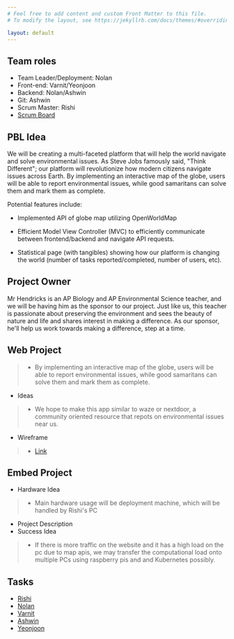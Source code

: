 ```yaml
---
# Feel free to add content and custom Front Matter to this file.
# To modify the layout, see https://jekyllrb.com/docs/themes/#overriding-theme-defaults

layout: default
---
```


<!-- ## Team Members -->
<!-- | Team Member | Github Profile | Study Partner | Repository Contributions | Issues | Role | -->
<!-- | - | - | - | - | - | - | -->
<!-- | Nolan P. | [@nolanplatt](https://github.com/nolanplatt) | Ashwin/Rishi | [commits](https://github.com/nolanplatt/AP-CSA-T3/commits?author=nolanplatt) | TODO | Deployment Manager | -->
<!-- | Rishi P. | [@rpeddakama](https://github.com/rpeddakama) | Ashwin/Nolan | [commits](https://github.com/nolanplatt/AP-CSA-T3/commits?author=rpeddakama) | TODO | Team Leader & Scrum Master | -->
<!-- | Ashwin B. | [@ashwinbabu888](https://github.com/ashwinbabu888) | Rishi/Nolan | [commits](https://github.com/nolanplatt/AP-CSA-T3/commits?author=ashwinbabu888) | TODO | TODO | -->
<!-- | Yeonjoon H. | [@yeonjoonhong](https://github.com/yeonjoonhong) | Varnit | [commits](https://github.com/nolanplatt/AP-CSA-T3/commits?author=yeonjoonhong) | TODO | TODO | -->
<!-- | Varnit G. | [@VarnitGupta24](https://github.com/VarnitGupta24) | Yeonjoon | [commits](https://github.com/nolanplatt/AP-CSA-T3/commits?author=VarnitGupta24) | TODO | TODO | -->

## Team roles
- Team Leader/Deployment: Nolan
- Front-end: Varnit/Yeonjoon
- Backend: Nolan/Ashwin
- Git: Ashwin
- Scrum Master: Rishi
- [Scrum Board](https://github.com/rpeddakama/AP-CSA-T3/projects/1)

## PBL Idea
We will be creating a multi-faceted platform that will help the world navigate and solve environmental issues. As Steve Jobs famously said, "Think Different"; our platform will revolutionize how modern citizens navigate issues across Earth. By implementing an interactive map of the globe, users will be able to report environmental issues, while good samaritans can solve them and mark them as complete. 

Potential features include:
- Implemented API of globe map utilizing OpenWorldMap
- Efficient Model View Controller (MVC) to efficiently communicate between frontend/backend and navigate API requests.

- Statistical page (with tangibles) showing how our platform is changing the world (number of tasks reported/completed, number of users, etc).

## Project Owner
Mr Hendricks is an AP Biology and AP Environmental Science teacher, and we will be having him as the sponsor to our project. Just like us, this teacher is passionate about preserving the environment and sees the beauty of nature and life and shares interest in making a difference. As our sponsor, he'll help us work towards making a difference, step at a time.

## Web Project
>- By implementing an interactive map of the globe, users will be able to report environmental issues, while good samaritans can solve them and mark them as complete.
- Ideas
>- We hope to make this app similar to waze or nextdoor, a community oriented resource that repots on environmental issues near us.
- Wireframe
>- [Link](https://www.figma.com/file/tpYBRxdaWXlTMiIqnNVG4B/Wireframe)

## Embed Project
- Hardware Idea
>- Main hardware usage will be deployment machine, which will be handled by Rishi's PC
- Project Description
- Success Idea
>- If there is more traffic on the website and it has a high load on the pc due to map apis, we may transfer the computational load onto multiple PCs using raspberry pis and and Kubernetes possibly.

## Tasks 
- [Rishi](https://github.com/rpeddakama/AP-CSA-T3/issues/16)
- [Nolan](https://github.com/rpeddakama/AP-CSA-T3/issues/15)
- [Varnit](https://github.com/rpeddakama/AP-CSA-T3/issues/14)
- [Ashwin](https://github.com/rpeddakama/AP-CSA-T3/issues/12)
- [Yeonjoon](https://github.com/rpeddakama/AP-CSA-T3/issues/13)

